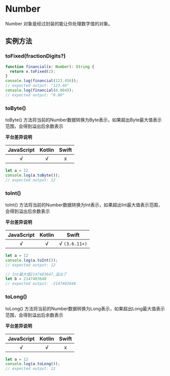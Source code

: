 # Number


Number 对象是经过封装的能让你处理数字值的对象。

## 实例方法


### toFixed(fractionDigits?)

<!-- UTSJSON.Number.toFixed.description -->

<!-- UTSJSON.Number.toFixed.param -->

<!-- UTSJSON.Number.toFixed.returnValue -->

```ts
function financial(x: Number): String {
  return x.toFixed(2);
}
console.log(financial(123.456));
// expected output: "123.46"
console.log(financial(0.004));
// expected output: "0.00"
```

<!-- UTSJSON.Number.toFixed.compatibility -->

### toByte()

toByte() 方法将当前的Number数据转换为Byte表示，如果超出Byte最大值表示范围，会得到溢出后余数表示

**平台差异说明**

|JavaScript|Kotlin|Swift|
|:-:|:-:|:-:|
|√|√|x|

```ts
let a = 12
console.log(a.toByte());
// expected output: 12
```


### toInt()

toInt() 方法将当前的Number数据转换为Int表示，如果超出Int最大值表示范围，会得到溢出后余数表示

**平台差异说明**

|JavaScript|Kotlin|Swift|
|:-:|:-:|:-:|
|√|√|√ `(3.6.11+)`|

```ts
let a = 12
console.log(a.toInt());
// expected output: 12

// Int最大值2147483647,溢出了
let b = 2147483648
// expected output: -2147483648 
```

### toLong()

toLong() 方法将当前的Number数据转换为Long表示，如果超出Long最大值表示范围，会得到溢出后余数表示

**平台差异说明**

|JavaScript|Kotlin|Swift|
|:-:|:-:|:-:|
|√|√|x|

```ts
let a = 12
console.log(a.toLong());
// expected output: 12
```
